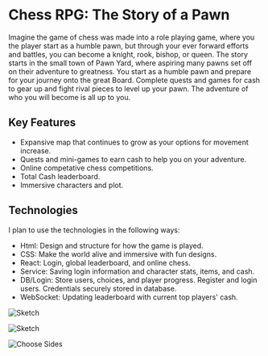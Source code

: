 # Chess RPG: The Story of a Pawn
Imagine the game of chess was made into a role playing game, where you the player start as a humble pawn, but through your ever forward efforts and battles, you can become a knight, rook, bishop, or queen. The story starts in the small town of Pawn Yard, where aspiring many pawns set off on their adventure to greatness. You start as a humble pawn and prepare for your journey onto the great Board. Complete quests and games for cash to gear up and fight rival pieces to level up your pawn. The adventure of who you will become is all up to you.

## Key Features
- Expansive map that continues to grow as your options for movement increase.
- Quests and mini-games to earn cash to help you on your adventure.
- Online competative chess competitions.
- Total Cash leaderboard.
- Immersive characters and plot.

## Technologies
I plan to use the technologies in the following ways:
- Html: Design and structure for how the game is played.
- CSS: Make the world alive and immersive with fun designs.
- React: Login, global leaderboard, and online chess.
- Service: Saving login information and character stats, items, and cash.
- DB/Login: Store users, choices, and player progress. Register and login users. Credentials securely stored in database.
- WebSocket: Updating leaderboard with current top players' cash.


![Sketch](https://github.com/user-attachments/assets/1c754aa0-6685-453b-a7b4-10f18b6dcfcd)

![Sketch](https://github.com/user-attachments/assets/f2beaadb-f67c-4a47-839e-ea8fb2d26ce7)

![Choose Sides](https://github.com/user-attachments/assets/0ffdb594-408a-4b1b-a209-4dc0a31d3d5f)
